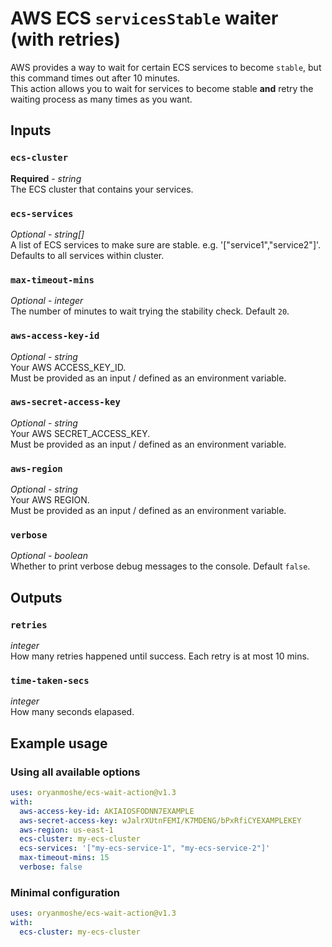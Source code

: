 # AWS ECS `servicesStable` waiter (with retries)

AWS provides a way to wait for certain ECS services to become `stable`, but this command times out after 10 minutes.\
This action allows you to wait for services to become stable **and** retry the waiting process as many times as you want.

## Inputs

### `ecs-cluster`

**Required** - _string_\
The ECS cluster that contains your services.

### `ecs-services`

_Optional_ - _string[]_\
A list of ECS services to make sure are stable. e.g. '["service1","service2"]'. Defaults to all services within cluster.

### `max-timeout-mins`

_Optional_ - _integer_\
The number of minutes to wait trying the stability check. Default `20`.

### `aws-access-key-id`

_Optional_ - _string_\
Your AWS ACCESS_KEY_ID.\
Must be provided as an input / defined as an environment variable.

### `aws-secret-access-key`

_Optional_ - _string_\
Your AWS SECRET_ACCESS_KEY.\
Must be provided as an input / defined as an environment variable.

### `aws-region`

_Optional_ - _string_\
Your AWS REGION.\
Must be provided as an input / defined as an environment variable.

### `verbose`

_Optional_ - _boolean_\
Whether to print verbose debug messages to the console. Default `false`.

## Outputs

### `retries`

_integer_\
How many retries happened until success. Each retry is at most 10 mins.

### `time-taken-secs`

_integer_\
How many seconds elapased.

## Example usage

### Using all available options

```yaml
uses: oryanmoshe/ecs-wait-action@v1.3
with:
  aws-access-key-id: AKIAIOSFODNN7EXAMPLE
  aws-secret-access-key: wJalrXUtnFEMI/K7MDENG/bPxRfiCYEXAMPLEKEY
  aws-region: us-east-1
  ecs-cluster: my-ecs-cluster
  ecs-services: '["my-ecs-service-1", "my-ecs-service-2"]'
  max-timeout-mins: 15
  verbose: false
```

### Minimal configuration

```yaml
uses: oryanmoshe/ecs-wait-action@v1.3
with:
  ecs-cluster: my-ecs-cluster
```
